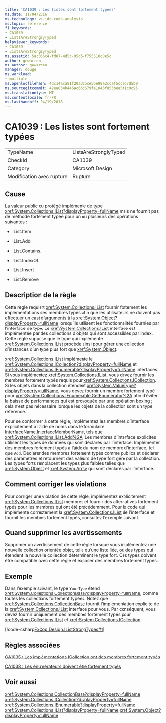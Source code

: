 ```yaml
---
title: 'CA1039 : Les listes sont fortement typées'
ms.date: 11/04/2016
ms.technology: vs-ide-code-analysis
ms.topic: reference
f1_keywords:
- CA1039
- ListsAreStronglyTyped
helpviewer_keywords:
- CA1039
- ListsAreStronglyTyped
ms.assetid: 5ac366c4-fd87-4d5c-95d5-f755510c8e5c
author: gewarren
ms.author: gewarren
manager: douge
ms.workload:
- multiple
ms.openlocfilehash: 4dc14aca81f20a33bce5be99a2ccaf5ccad7d5b0
ms.sourcegitcommit: 42ea834b446ac65c679fa1043f853bea5f1c9c95
ms.translationtype: MT
ms.contentlocale: fr-FR
ms.lasthandoff: 04/19/2018
---
```

# <a name="ca1039-lists-are-strongly-typed"></a>CA1039 : Les listes sont fortement typées
|||
|-|-|
|TypeName|ListsAreStronglyTyped|
|CheckId|CA1039|
|Category|Microsoft.Design|
|Modification avec rupture|Rupture|

## <a name="cause"></a>Cause
 La valeur public ou protégé implémente de type <xref:System.Collections.IList?displayProperty=fullName> mais ne fournit pas de méthode fortement typée pour un ou plusieurs des opérations suivantes :

-   IList.Item

-   IList.Add

-   IList.Contains.

-   IList.IndexOf.

-   IList.Insert

-   IList.Remove

## <a name="rule-description"></a>Description de la règle
 Cette règle requiert <xref:System.Collections.IList> fournir fortement les implémentations des membres typés afin que les utilisateurs ne doivent pas effectuer un cast d’arguments à la <xref:System.Object?displayProperty=fullName> lorsqu’ils utilisent les fonctionnalités fournies par l’interface de type. Le <xref:System.Collections.IList> interface est implémentée par des collections d’objets qui sont accessibles par index. Cette règle suppose que le type qui implémente <xref:System.Collections.IList> procède ainsi pour gérer une collection d’instances d’un type plus fort que <xref:System.Object>.

 <xref:System.Collections.IList> implémente le <xref:System.Collections.ICollection?displayProperty=fullName> et <xref:System.Collections.IEnumerable?displayProperty=fullName> interfaces. Si vous implémentez <xref:System.Collections.IList>, vous devez fournir les membres fortement typés requis pour <xref:System.Collections.ICollection>. Si les objets dans la collection étendent <xref:System.ValueType?displayProperty=fullName>, vous devez fournir un membre fortement typé pour <xref:System.Collections.IEnumerable.GetEnumerator%2A> afin d’éviter la baisse de performances qui est provoquée par une opération boxing ; cela n’est pas nécessaire lorsque les objets de la collection sont un type référence.

 Pour se conformer à cette règle, implémentez les membres d’interface explicitement à l’aide de noms dans le formulaire InterfaceName.InterfaceMemberName, tels que <xref:System.Collections.IList.Add%2A>. Les membres d’interface explicites utilisent les types de données qui sont déclarés par l’interface. Implémenter des membres fortement typés à l’aide du nom de membre d’interface, tel que `Add`. Déclarer des membres fortement typés comme publics et déclarer des paramètres et retournent des valeurs de type fort géré par la collection. Les types forts remplacent les types plus faibles telles que <xref:System.Object> et <xref:System.Array> qui sont déclarés par l’interface.

## <a name="how-to-fix-violations"></a>Comment corriger les violations
 Pour corriger une violation de cette règle, implémentez explicitement <xref:System.Collections.IList> membres et fournir des alternatives fortement typés pour les membres qui ont été précédemment. Pour le code qui implémente correctement la <xref:System.Collections.IList> de l’interface et fournit les membres fortement typés, consultez l’exemple suivant.

## <a name="when-to-suppress-warnings"></a>Quand supprimer les avertissements
 Supprimer un avertissement de cette règle lorsque vous implémentez une nouvelle collection orientée objet, telle qu’une liste liée, où des types qui étendent la nouvelle collection déterminent le type fort. Ces types doivent être compatible avec cette règle et exposer des membres fortement typés.

## <a name="example"></a>Exemple
 Dans l’exemple suivant, le type `YourType` étend <xref:System.Collections.CollectionBase?displayProperty=fullName>, comme toutes les collections fortement typées. Notez que <xref:System.Collections.CollectionBase> fournit l’implémentation explicite de la <xref:System.Collections.IList> interface pour vous. Par conséquent, vous devez fournir uniquement des membres fortement typés pour <xref:System.Collections.IList> et <xref:System.Collections.ICollection>.

 [!code-csharp[FxCop.Design.IListStrongTypes#1](../code-quality/codesnippet/CSharp/ca1039-lists-are-strongly-typed_1.cs)]

## <a name="related-rules"></a>Règles associées
 [CA1035 : Les implémentations ICollection ont des membres fortement typés](../code-quality/ca1035-icollection-implementations-have-strongly-typed-members.md)

 [CA1038 : Les énumérateurs doivent être fortement typés](../code-quality/ca1038-enumerators-should-be-strongly-typed.md)

## <a name="see-also"></a>Voir aussi
 <xref:System.Collections.CollectionBase?displayProperty=fullName> <xref:System.Collections.ICollection?displayProperty=fullName> <xref:System.Collections.IEnumerable?displayProperty=fullName> <xref:System.Collections.IList?displayProperty=fullName> <xref:System.Object?displayProperty=fullName>
